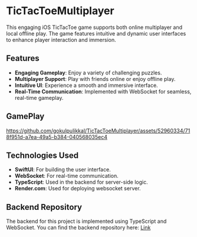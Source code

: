 # TicTacToeMultiplayer
This engaging iOS TicTacToe game supports both online multiplayer and local offline play. The game features intuitive and dynamic user interfaces to enhance player interaction and immersion.

## Features

- **Engaging Gameplay**: Enjoy a variety of challenging puzzles.
- **Multiplayer Support**: Play with friends online or enjoy offline play.
- **Intuitive UI**: Experience a smooth and immersive interface.
- **Real-Time Communication**: Implemented with WebSocket for seamless, real-time gameplay.

## GamePlay

https://github.com/gokulpulikkal/TicTacToeMultiplayer/assets/52960334/718f951d-a7ea-49a5-b384-040568035ec4


## Technologies Used

- **SwiftUI**: For building the user interface.
- **WebSocket**: For real-time communication.
- **TypeScript**: Used in the backend for server-side logic.
- **Render.com**: Used for deploying websocket server.

## Backend Repository

The backend for this project is implemented using TypeScript and WebSocket. You can find the backend repository here: [Link](https://github.com/gokulpulikkal/TicTacToeGameWebSocketBackend)


